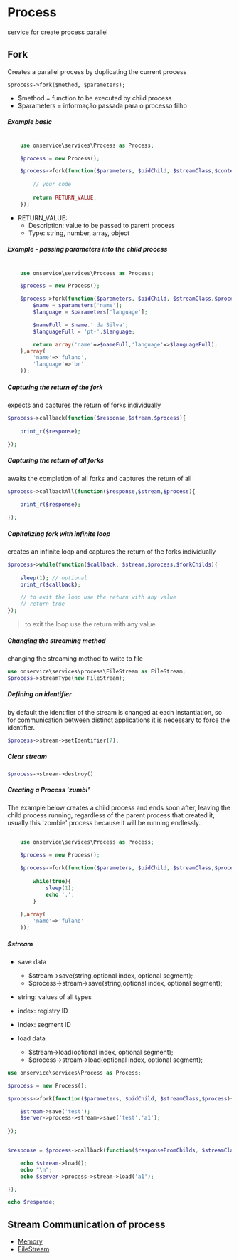 # Process
service for create process parallel


## Fork
Creates a parallel process by duplicating the current process

	$process->fork($method, $parameters);

- $method =	function to be executed by child process
- $parameters =	informação passada para o processo filho

##### Example basic
```php

	use onservice\services\Process as Process;

	$process = new Process();

	$process->fork(function($parameters, $pidChild, $streamClass,$contextProcess,$serverClass){
		
		// your code
		
		return RETURN_VALUE;
	});


```

- RETURN_VALUE: 
	- Description: value to be passed to parent process
	- Type: string, number, array, object



##### Example - passing parameters into the child process
```php
	
	use onservice\services\Process as Process;

	$process = new Process();

	$process->fork(function($parameters, $pidChild, $streamClass,$process){
		$name = $parameters['name'];
		$language = $parameters['language'];

		$nameFull = $name.' da Silva';
		$languageFull = 'pt-'.$language;

		return array('name'=>$nameFull,'language'=>$languageFull);
	},array(
		'name'=>'fulano',
		'language'=>'br'
	));


```


##### Capturing the return of the fork
expects and captures the return of forks individually

```php
$process->callback(function($response,$stream,$process){	
	
	print_r($response);

});
```


##### Capturing the return of all forks
awaits the completion of all forks and captures the return of all

```php
$process->callbackAll(function($response,$stream,$process){	
	
	print_r($response);

});
```


##### Capitalizing fork with infinite loop
creates an infinite loop and captures the return of the forks individually

```php
$process->while(function($callback, $stream,$process,$forkChilds){	
		
	sleep(1); // optional
	print_r($callback);

	// to exit the loop use the return with any value
	// return true 
});
```

> to exit the loop use the return with any value

##### Changing the streaming method
changing the streaming method to write to file

```php
use onservice\services\process\FileStream as FileStream;
$process->streamType(new FileStream);
```


##### Defining an identifier
by default the identifier of the stream is changed at each instantiation, so for communication between distinct applications it is necessary to force the identifier.

```php
$process->stream->setIdentifier(7);
```


##### Clear stream

```php
$process->stream->destroy()
```


##### Creating a Process 'zumbi'
The example below creates a child process and ends soon after, leaving the child process running, regardless of the parent process that created it, usually this 'zombie' process because it will be running endlessly.

```php

	use onservice\services\Process as Process;

	$process = new Process();

	$process->fork(function($parameters, $pidChild, $streamClass,$process){
	
		while(true){			
			sleep(1);
			echo '.';			
		}
		
	},array(
		'name'=>'fulano'
	));


```


##### $stream

- save data
	- $stream->save(string,optional index, optional segment);
	- $process->stream->save(string,optional index, optional segment);

- string: values of all types
- index: registry ID
- index: segment ID 


- load data
	- $stream->load(optional index, optional segment);
	- $process->stream->load(optional index, optional segment);


```php
use onservice\services\Process as Process;

$process = new Process();

$process->fork(function($parameters, $pidChild, $streamClass,$process){

	$stream->save('test');
	$server->process->stream->save('test','a1');
	
});


$response = $process->callback(function($responseFromChilds, $streamClass, $forkChildsList, $process){	

	echo $stream->load();
	echo "\n";
	echo $server->process->stream->load('a1');

});

echo $response;

```


## Stream Communication of process

- [Memory](sub/process_memory.md)
- [FileStream](sub/process_filestream.md)

